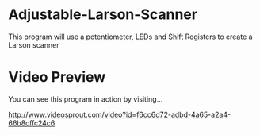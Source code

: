 # Adjustable-Larson-Scanner
This program will use a potentiometer,  LEDs and Shift Registers to create a Larson scanner

# Video Preview
You can see this program in action by visiting...

http://www.videosprout.com/video?id=f6cc6d72-adbd-4a65-a2a4-66b8cffc24c6
